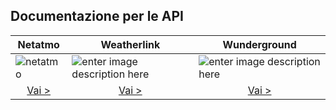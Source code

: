 ﻿## Documentazione per le API
|  Netatmo | Weatherlink | Wunderground |
|--|--|--|
|![netatmo](https://i.ibb.co/KyP3MBW/netatmo.png) | ![enter image description here](https://i.ibb.co/QkkPhjK/weatherlink.png)|![enter image description here](https://i.ibb.co/TL319K4/wunderground.png)|
| <center>[Vai >](/api/netatmo) </center> | <center>[Vai >](/api/weatherlinkapi) </center>| <center>[Vai >](/api/wunderground) </center>|

